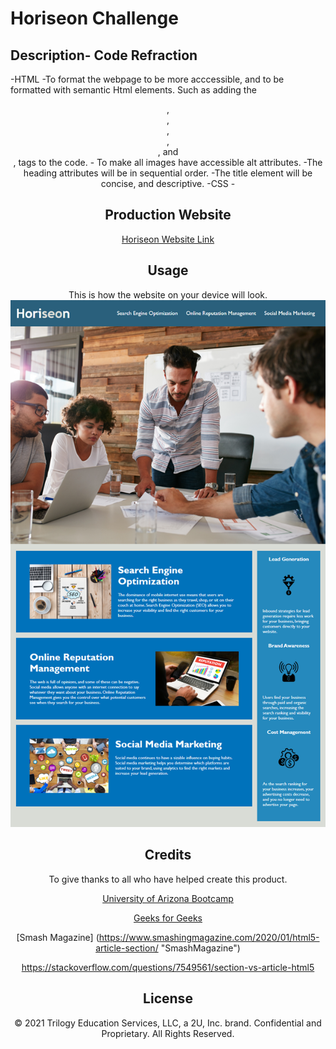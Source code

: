 # Horiseon Challenge

## Description- Code Refraction
 -HTML
    -To format the webpage to be more acccessible, and to be formatted with semantic Html elements.
     Such as adding the <header>, <section>, <main>, <article>, <aside>, and <footer>, tags to the code. 
    - To make all images have accessible alt attributes.
    -The heading attributes will be in sequential order.
    -The title element will be concise, and descriptive. 
-CSS
    -
 
## Production Website
[Horiseon Website Link](https://jenmlucas.github.io/Horiseon-Challenge/ "Horiseon webpage")

## Usage 
This is how the website on your device will look.
    ![Website Screenshot](./assets/images/screenshot.png) 


## Credits
To give thanks to all who have helped create this product. 
 
 [University of Arizona Bootcamp](https://courses.bootcampspot.com "UofA")

 [Geeks for Geeks](https://www.geeksforgeeks.org/difference-between-article-tag-and-section-tag/ "GeeksforGeeks")
 
 [Smash Magazine] (https://www.smashingmagazine.com/2020/01/html5-article-section/ "SmashMagazine")

 https://stackoverflow.com/questions/7549561/section-vs-article-html5
## License
 © 2021 Trilogy Education Services, LLC, a 2U, Inc. brand. Confidential and Proprietary. All Rights Reserved.